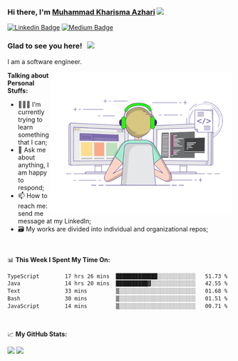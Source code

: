 ### Hi there, I'm <a href="#" target="_blank">Muhammad Kharisma Azhari</a> <img src="https://media.giphy.com/media/hvRJCLFzcasrR4ia7z/giphy.gif" width="25px">

[![Linkedin Badge](https://img.shields.io/badge/-LinkedIn-0e76a8?style=flat-square&logo=Linkedin&logoColor=white)](https://linkedin.com/in/muazhari) 
[![Medium Badge](https://img.shields.io/badge/medium-%2312100E.svg?&style=for-square&logo=medium&logoColor=white)](https://muazhari.medium.com/)

### Glad to see you here! &nbsp; ![](https://visitor-badge.glitch.me/badge?page_id=muazhari.muazhari)

I am a software engineer. 

<img align="right" alt="GIF" src="https://github.com/muazhari/muazhari/blob/main/coding.gif?raw=true" width="408" height="318" />
  

**Talking about Personal Stuffs:**

- 👨🏻‍💻 I’m currently trying to learn something that I can;
- 💬 Ask me about anything, I am happy to respond;
- 📫 How to reach me: send me message at my LinkedIn;
- 🗃️ My works are divided into individual and organizational repos;

</br>

📊 **This Week I Spent My Time On:**
<!--START_SECTION:waka-->

```txt
TypeScript        17 hrs 26 mins  █████████████░░░░░░░░░░░░   51.73 %
Java              14 hrs 20 mins  ██████████▓░░░░░░░░░░░░░░   42.55 %
Text              33 mins         ▒░░░░░░░░░░░░░░░░░░░░░░░░   01.68 %
Bash              30 mins         ▒░░░░░░░░░░░░░░░░░░░░░░░░   01.51 %
JavaScript        14 mins         ▒░░░░░░░░░░░░░░░░░░░░░░░░   00.71 %
```

<!--END_SECTION:waka-->

</br>

📈 **My GitHub Stats:**

<p>
  <img height="180em" src="https://github-readme-stats.vercel.app/api?username=muazhari&show_icons=true&hide_border=true&&count_private=true&include_all_commits=true" />
  <img height="180em" src="https://github-readme-stats.vercel.app/api/top-langs/?username=muazhari&&hide_border=true&layout=compact&langs_count=8"/>
</p>
